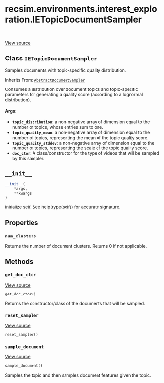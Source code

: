 <div itemscope itemtype="http://developers.google.com/ReferenceObject">
<meta itemprop="name" content="recsim.environments.interest_exploration.IETopicDocumentSampler" />
<meta itemprop="path" content="Stable" />
<meta itemprop="property" content="num_clusters"/>
<meta itemprop="property" content="__init__"/>
<meta itemprop="property" content="get_doc_ctor"/>
<meta itemprop="property" content="reset_sampler"/>
<meta itemprop="property" content="sample_document"/>
</div>

# recsim.environments.interest_exploration.IETopicDocumentSampler

<table class="tfo-notebook-buttons tfo-api" align="left">
</table>

<a target="_blank" href="https://github.com/google-research/recsim/tree/master/recsim//environments/interest_exploration.py">View
source</a>

## Class `IETopicDocumentSampler`

Samples documents with topic-specific quality distribution.

Inherits From:
[`AbstractDocumentSampler`](../../../recsim/document/AbstractDocumentSampler.md)

<!-- Placeholder for "Used in" -->

Consumes a distribution over document topics and topic-specific parameters for
generating a quality score (according to a lognormal distribution).

#### Args:

*   <b>`topic_distribution`</b>: a non-negative array of dimension equal to the
    number of topics, whose entries sum to one.
*   <b>`topic_quality_mean`</b>: a non-negative array of dimension equal to the
    number of topics, representing the mean of the topic quality score.
*   <b>`topic_quality_stddev`</b>: a non-negative array of dimension equal to
    the number of topics, representing the scale of the topic quality score.
*   <b>`doc_ctor`</b>: A class/constructor for the type of videos that will be
    sampled by this sampler.

<h2 id="__init__"><code>__init__</code></h2>

```python
__init__(
    *args,
    **kwargs
)
```

Initialize self. See help(type(self)) for accurate signature.

## Properties

<h3 id="num_clusters"><code>num_clusters</code></h3>

Returns the number of document clusters. Returns 0 if not applicable.

## Methods

<h3 id="get_doc_ctor"><code>get_doc_ctor</code></h3>

<a target="_blank" href="https://github.com/google-research/recsim/tree/master/recsim//document.py">View
source</a>

```python
get_doc_ctor()
```

Returns the constructor/class of the documents that will be sampled.

<h3 id="reset_sampler"><code>reset_sampler</code></h3>

<a target="_blank" href="https://github.com/google-research/recsim/tree/master/recsim//document.py">View
source</a>

```python
reset_sampler()
```

<h3 id="sample_document"><code>sample_document</code></h3>

<a target="_blank" href="https://github.com/google-research/recsim/tree/master/recsim//environments/interest_exploration.py">View
source</a>

```python
sample_document()
```

Samples the topic and then samples document features given the topic.
